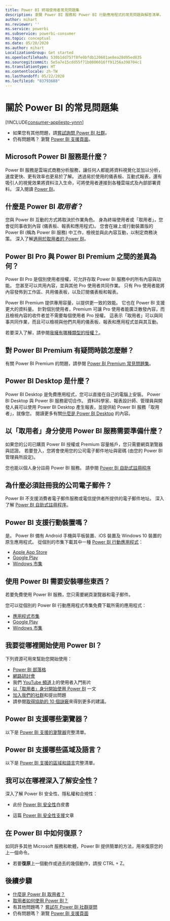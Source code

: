 ```yaml
---
title: Power BI 終端使用者常見問題集
description: 瀏覽 Power BI 服務和 Power BI 行動應用程式的常見問題與解答清單。
author: mihart
ms.reviewer: ''
ms.service: powerbi
ms.subservice: powerbi-consumer
ms.topic: conceptual
ms.date: 05/20/2020
ms.author: mihart
LocalizationGroup: Get started
ms.openlocfilehash: 530b1dd757f8fe0bfdb120601ae8ea28d95ed835
ms.sourcegitcommit: 5e5a7e15cdd55f71b0806016ff91256a398704c1
ms.translationtype: HT
ms.contentlocale: zh-TW
ms.lasthandoff: 05/22/2020
ms.locfileid: "83793688"
---
```

# <a name="frequently-asked-questions-about-power-bi"></a>關於 Power BI 的常見問題集

[!INCLUDE[consumer-appliesto-ynnn](../includes/consumer-appliesto-ynnn.md)]

* 如果您有其他問題，請[嘗試詢問 Power BI 社群](https://community.powerbi.com/)。
* 仍有問題嗎？ 瀏覽 [Power BI 支援頁面](https://powerbi.microsoft.com/support/)。

## <a name="what-is-the-microsoft-power-bi-service"></a>Microsoft Power BI 服務是什麼？

Power BI 服務是雲端式商務分析服務，讓任何人都能將資料視覺化並加以分析，速度更快、更有效率也更易於了解。 透過易於使用的儀表板、互動式報表，還有吸引人的視覺效果將資料注入生命，可將使用者連接到各種雲端式及內部部署資料。 深入閱讀 [Power BI](../fundamentals/power-bi-overview.md)。

## <a name="what-is-a-power-bi-consumers"></a>什麼是 Power BI *取用者*？

您與 Power BI 互動的方式將取決於作業角色。 身為終端使用者或「取用者」，您會從同事收到內容 (儀表板、報表和應用程式)。 您會在線上或行動裝置版的 Power BI (稱為 Power BI 服務) 中工作，檢視並與此內容互動，以制定商務決策。  深入了解[適用於取用者的 Power BI](index.yml)。


## <a name="whats-the-difference-between-power-bi-pro-and-power-bi-premium"></a>Power BI Pro 與 Power BI Premium 之間的差異為何？

Power BI Pro 是個別使用者授權，可允許存取 Power BI 服務中的所有內容與功能。 您甚至可以共用內容，並與其他 Pro 使用者共同作業。 只有 Pro 使用者能將內容發佈到工作區、共用儀表板，以及訂閱儀表板和報表。 

Power BI Premium 提供專用容量，以提供更一致的效能。 它也在 Power BI 支援更大的資料量。 針對個別使用者，Premium 可讓 Pro 使用者能廣泛散發內容，而且檢視內容的收件者並不需要每個使用者 Pro 授權。 這表示「取用者」可以與同事共同作業，而且可以檢視與他們共用的儀表板、報表和應用程式並與其互動。 

若要深入了解，請參閱[我擁有哪種類型的授權？](end-user-license.md)。

## <a name="what-if-i-have-questions-about-power-bi-premium"></a>對 Power BI Premium 有疑問時該怎麼辦？

有關 Power BI Premium 的問題，請參閱 [Power BI Premium 常見問題集](../admin/service-premium-faq.md)。

## <a name="what-is-power-bi-desktop"></a>Power BI Desktop 是什麼？

Power BI Desktop 是免費應用程式，您可以直接在自己的電腦上安裝。 Power BI Desktop 與 Power BI 服務密切合作。  資料科學家、報表設計師、管理員與開發人員可以使用 Power BI Desktop 產生報表，並提供給 Power BI 服務「取用者」，就像您。 閱讀更多有關[什麼是 Power BI Desktop](../fundamentals/desktop-what-is-desktop.md) 的內容。

## <a name="what-do-i-need-to-use-the-power-bi-service-as-a-consumer"></a>以「取用者」身分使用 Power BI 服務需要準備什麼？

如果您的公司已購買 Power BI 授權或 Premium 容量帳戶，您只需要網頁瀏覽器與認證。 若要登入，您將會使用您的公司電子郵件地址與密碼 (由您的 Power BI 管理員所設定)。  

您也能以個人身分註冊 Power BI 服務。 請參閱 [Power BI 自助式註冊程序](../fundamentals/service-self-service-signup-for-power-bi.md)

## <a name="why-do-i-have-to-sign-up-with-my-work-email"></a>為什麼必須註冊我的公司電子郵件？

Power BI 不支援消費者電子郵件服務或電信提供者所提供的電子郵件地址。 深入了解 [Power BI 自助式註冊程序](../fundamentals/service-self-service-signup-for-power-bi.md)。

## <a name="does-power-bi-support-mobile-devices"></a>Power BI 支援行動裝置嗎？

是。 Power BI 備有 Android 手機與平板裝置、iOS 裝置及 Windows 10 裝置的原生應用程式。 從個別的市集下載其中一種 [Power BI 行動應用程式](https://powerbi.microsoft.com/mobile)：  

* [Apple App Store](https://go.microsoft.com/fwlink/?LinkId=526218)
* [Google Play](https://go.microsoft.com/fwlink/?LinkID=544867&clcid=0x409)
* [Windows 市集](https://go.microsoft.com/fwlink/?LinkId=526478)

## <a name="what-do-i-need-to-install-to-use-power-bi"></a>使用 Power BI 需要安裝哪些東西？

若要免費使用 Power BI 服務，您只需要網頁瀏覽器和電子郵件。

您可以從個別的 Power BI 行動應用程式市集免費下載所需的應用程式：

* [應用程式市集](https://go.microsoft.com/fwlink/?LinkId=526218)
* [Google Play](https://go.microsoft.com/fwlink/?LinkID=544867&clcid=0x409)
* [Windows 市集](https://go.microsoft.com/fwlink/?LinkId=526478)

## <a name="where-do-i-get-started-with-power-bi"></a>我要從哪裡開始使用 Power BI？

下列資源可用來幫助您開始使用：

* [Power BI 部落格](https://powerbi.microsoft.com/blog/)
* [網路研討會](../fundamentals/webinars.md)
* 我們 [YouTube 頻道](https://www.youtube.com/user/mspowerbi)上的使用者入門影片
* [以「取用者」身分開始使用 Power BI](index.yml) 一文
* [加入我們的社群](https://community.powerbi.com/)和提出問題
* 請參閱[取得協助的 10 個訣竅](../fundamentals/service-tips-for-finding-help.md)來得到更多的建議。

## <a name="what-browsers-does-power-bi-support"></a>Power BI 支援哪些瀏覽器？

以下是 [Power BI 支援的瀏覽器](../fundamentals/power-bi-browsers.md)完整清單。

## <a name="what-regions-and-languages-does-power-bi-support"></a>Power BI 支援哪些區域及語言？

以下是 [Power BI 支援的區域和語言](../fundamentals/supported-languages-countries-regions.md)完整清單。

## <a name="where-can-i-learn-more-about-security"></a>我可以在哪裡深入了解安全性？

深入了解 Power BI 安全性、隱私權和合規性：

* 此份 [Power BI 安全性](https://go.microsoft.com/fwlink/?LinkId=829185)白皮書

* 這篇 [Power BI 安全性支援](../admin/service-admin-power-bi-security.md)文章

## <a name="how-do-i-undo-in-power-bi"></a>在 Power BI 中如何復原？

如同許多其他 Microsoft 服務和軟體，Power BI 提供簡單的方法，用來復原您的上一個命令。

* 若要**復原**上一個動作或過去的幾個動作，請按 CTRL + Z。

## <a name="next-steps"></a>後續步驟

* [什麼是 Power BI 取用者？](end-user-consumer.md)
* [取用者如何使用 Power BI？](end-user-reading-view.md)
* 有其他問題嗎？ [嘗試在 Power BI 社群提問](https://community.powerbi.com/)
* 仍有問題嗎？ 瀏覽 [Power BI 支援頁面](https://powerbi.microsoft.com/support/)